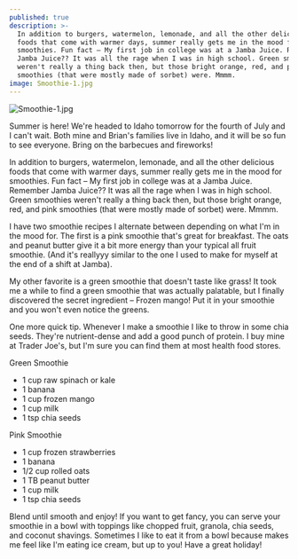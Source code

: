 ```yaml
---
published: true
description: >-
  In addition to burgers, watermelon, lemonade, and all the other delicious
  foods that come with warmer days, summer really gets me in the mood for
  smoothies. Fun fact – My first job in college was at a Jamba Juice. Remember
  Jamba Juice?? It was all the rage when I was in high school. Green smoothies
  weren't really a thing back then, but those bright orange, red, and pink
  smoothies (that were mostly made of sorbet) were. Mmmm.
image: Smoothie-1.jpg
---
```

![Smoothie-1.jpg]({{site.baseurl}}/img/Smoothie-1.jpg)

Summer is here! We're headed to Idaho tomorrow for the fourth of July and I can't wait. Both mine and Brian's families live in Idaho, and it will be so fun to see everyone. Bring on the barbecues and fireworks! 

In addition to burgers, watermelon, lemonade, and all the other delicious foods that come with warmer days, summer really gets me in the mood for smoothies. Fun fact – My first job in college was at a Jamba Juice. Remember Jamba Juice?? It was all the rage when I was in high school. Green smoothies weren't really a thing back then, but those bright orange, red, and pink smoothies (that were mostly made of sorbet) were. Mmmm. 

I have two smoothie recipes I alternate between depending on what I'm in the mood for. The first is a pink smoothie that's great for breakfast. The oats and peanut butter give it a bit more energy than your typical all fruit smoothie. (And it's reallyyy similar to the one I used to make for myself at the end of a shift at Jamba). 

My other favorite is a green smoothie that doesn't taste like grass! It took me a while to find a green smoothie that was actually palatable, but I finally discovered the secret ingredient – Frozen mango! Put it in your smoothie and you won't even notice the greens.  

One more quick tip. Whenever I make a smoothie I like to throw in some chia seeds. They're nutrient-dense and add a good punch of protein. I buy mine at Trader Joe's, but I'm sure you can find them at most health food stores. 

Green Smoothie
- 1 cup raw spinach or kale
- 1 banana
- 1 cup frozen mango
- 1 cup milk
- 1 tsp chia seeds

Pink Smoothie
- 1 cup frozen strawberries
- 1 banana
- 1/2 cup rolled oats
- 1 TB peanut butter
- 1 cup milk
- 1 tsp chia seeds

Blend until smooth and enjoy! If you want to get fancy, you can serve your smoothie in a bowl with toppings like chopped fruit, granola, chia seeds, and coconut shavings. Sometimes I like to eat it from a bowl because makes me feel like I'm eating ice cream, but up to you! Have a great holiday!
